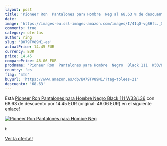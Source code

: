 ```yaml
---
layout: post
title: 'Pioneer Ron  Pantalones para Hombre  Neg al 68.63 % de descuento'
date: 
image: 'https://images-eu.ssl-images-amazon.com/images/I/41qO-vgSHfL._SL200_.jpg'
comments: true
category: ofertas
author: ring
slug: 'B079TV89M1-es'
actualPrice: 14.45 EUR
currency: EUR
price: 14.45
comparePrice: 46.06 EUR
prodname: 'Pioneer Ron  Pantalones para Hombre  Negro  Black 111  W33/L36'
country: 'es'
flag: '🇪🇸'
buyurl: 'https://www.amazon.es/dp/B079TV89M1/?tag=tolees-21'
descuento: '68.63'
---
```


Está [Pioneer Ron  Pantalones para Hombre  Negro  Black 111  W33/L36](https://www.amazon.es/dp/B079TV89M1/?tag=tolees-21) con 68.63 de descuento por 14.45 EUR (original: 46.06 EUR) en el siguiente enlace!

[![Pioneer Ron  Pantalones para Hombre  Neg](https://images-eu.ssl-images-amazon.com/images/I/41qO-vgSHfL._SL200_.jpg)](https://www.amazon.es/dp/B079TV89M1/?tag=tolees-21)

ℹ️:


[Ver la oferta!!](https://www.amazon.es/dp/B079TV89M1/?tag=tolees-21)
